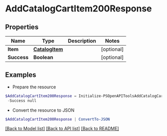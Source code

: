 # AddCatalogCartItem200Response
## Properties

Name | Type | Description | Notes
------------ | ------------- | ------------- | -------------
**Item** | [**CatalogItem**](CatalogItem.md) |  | [optional] 
**Success** | **Boolean** |  | [optional] 

## Examples

- Prepare the resource
```powershell
$AddCatalogCartItem200Response = Initialize-PSOpenAPIToolsAddCatalogCartItem200Response  -Item null `
 -Success null
```

- Convert the resource to JSON
```powershell
$AddCatalogCartItem200Response | ConvertTo-JSON
```

[[Back to Model list]](../README.md#documentation-for-models) [[Back to API list]](../README.md#documentation-for-api-endpoints) [[Back to README]](../README.md)

